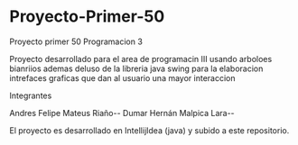 # Proyecto-Primer-50
 Proyecto primer 50 Programacion 3

Proyecto desarrollado para el area de programacin III usando arboloes bianriios ademas deluso de la libreria java swing para la elaboracion
intrefaces graficas que dan al usuario una mayor interaccion

Integrantes

Andres Felipe Mateus Riaño--
Dumar Hernán Malpica Lara--

El proyecto es desarrollado en IntellijIdea (java) y subido a este repositorio.



